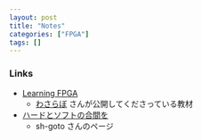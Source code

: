 ```yaml
---
layout: post
title: "Notes"
categories: ["FPGA"]
tags: []
---
```


### Links

- [Learning FPGA](https://miyo.github.io/learning_fpga/)
  - [わさらぼ](https://www.wasa-labo.com/) さんが公開してくださっている教材
- [ハードとソフトの合間を](https://blog-between-hw-sw.com/)
  - sh-goto さんのページ
